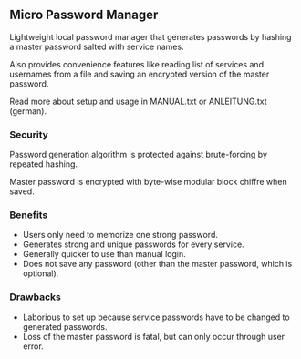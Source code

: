 ## Micro Password Manager

Lightweight local password manager that generates passwords by hashing a master password salted with service names.

Also provides convenience features like reading list of services and usernames from a file and saving an encrypted version of the master password.

Read more about setup and usage in MANUAL.txt or ANLEITUNG.txt (german).

### Security

Password generation algorithm is protected against brute-forcing by repeated hashing.

Master password is encrypted with byte-wise modular block chiffre when saved.

### Benefits

* Users only need to memorize one strong password.
* Generates strong and unique passwords for every service.
* Generally quicker to use than manual login.
* Does not save any password (other than the master password, which is optional).

### Drawbacks

* Laborious to set up because service passwords have to be changed to generated passwords.
* Loss of the master password is fatal, but can only occur through user error.
